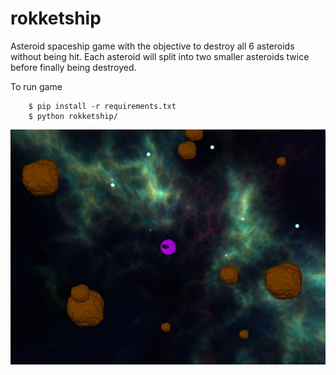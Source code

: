 # rokketship

Asteroid spaceship game with the objective to destroy all 6 asteroids without being hit. Each asteroid will split into two smaller asteroids twice before finally being destroyed.

To run game

        $ pip install -r requirements.txt
        $ python rokketship/

<p align="center">
  <img src="https://github.com/IanGlass/rokketship/blob/main/game.jpg" width="700">
</p>
